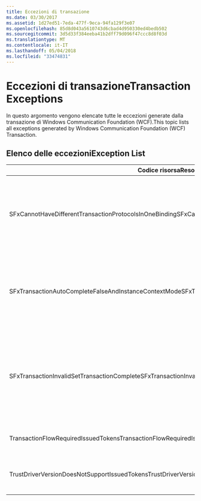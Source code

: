 ```yaml
---
title: Eccezioni di transazione
ms.date: 03/30/2017
ms.assetid: 1d27ed51-7eda-477f-9eca-94fa129f3e07
ms.openlocfilehash: 85d8d043a5610743d6cbad4d950330ed4bedb502
ms.sourcegitcommit: 3d5d33f384eeba41b2dff79d096f47ccc8d8f03d
ms.translationtype: MT
ms.contentlocale: it-IT
ms.lasthandoff: 05/04/2018
ms.locfileid: "33474831"
---
```

# <a name="transaction-exceptions"></a><span data-ttu-id="6446c-102">Eccezioni di transazione</span><span class="sxs-lookup"><span data-stu-id="6446c-102">Transaction Exceptions</span></span>
<span data-ttu-id="6446c-103">In questo argomento vengono elencate tutte le eccezioni generate dalla transazione di Windows Communication Foundation (WCF).</span><span class="sxs-lookup"><span data-stu-id="6446c-103">This topic lists all exceptions generated by Windows Communication Foundation (WCF) Transaction.</span></span>  
  
## <a name="exception-list"></a><span data-ttu-id="6446c-104">Elenco delle eccezioni</span><span class="sxs-lookup"><span data-stu-id="6446c-104">Exception List</span></span>  
  
|<span data-ttu-id="6446c-105">Codice risorsa</span><span class="sxs-lookup"><span data-stu-id="6446c-105">Resource Code</span></span>|<span data-ttu-id="6446c-106">Stringa di risorsa</span><span class="sxs-lookup"><span data-stu-id="6446c-106">Resource String</span></span>|  
|-------------------|---------------------|  
|<span data-ttu-id="6446c-107">SFxCannotHaveDifferentTransactionProtocolsInOneBinding</span><span class="sxs-lookup"><span data-stu-id="6446c-107">SFxCannotHaveDifferentTransactionProtocolsInOneBinding</span></span>|<span data-ttu-id="6446c-108">Le informazioni sui criteri importate dai metadati specificano valori diversi per TransactionProtocol tra le operazioni.</span><span class="sxs-lookup"><span data-stu-id="6446c-108">The policy information being imported from metadata specifies different values for TransactionProtocol among the operations.</span></span> <span data-ttu-id="6446c-109">È supportato un solo TransactionProtocol per ogni endpoint.</span><span class="sxs-lookup"><span data-stu-id="6446c-109">Only a single TransactionProtocol for each endpoint is supported.</span></span>|  
|<span data-ttu-id="6446c-110">SFxTransactionAutoCompleteFalseAndInstanceContextMode</span><span class="sxs-lookup"><span data-stu-id="6446c-110">SFxTransactionAutoCompleteFalseAndInstanceContextMode</span></span>|<span data-ttu-id="6446c-111">TransactionAutoComplete non può essere false, a meno che InstanceContextMode del servizio non sia PerSession.</span><span class="sxs-lookup"><span data-stu-id="6446c-111">TransactionAutoComplete cannot be false unless the service's InstanceContextMode is PerSession.</span></span> <span data-ttu-id="6446c-112">È stato trovato un errore nell'implementazione del contratto e dell'operazione specificati.</span><span class="sxs-lookup"><span data-stu-id="6446c-112">An error was found on the implementation of the specified contract and operation.</span></span>|  
|<span data-ttu-id="6446c-113">SFxTransactionInvalidSetTransactionComplete</span><span class="sxs-lookup"><span data-stu-id="6446c-113">SFxTransactionInvalidSetTransactionComplete</span></span>|<span data-ttu-id="6446c-114">OperationContext.SetTransactionComplete può essere chiamato in un'operazione solo quando TransactionAutoComplete è impostato su false e TransactionScopeRequired è impostato su true.</span><span class="sxs-lookup"><span data-stu-id="6446c-114">OperationContext.SetTransactionComplete can be called in an operation only when TransactionAutoComplete is set to false and TransactionScopeRequired is set to true.</span></span> <span data-ttu-id="6446c-115">Questo scenario non è valido e la transazione corrente è stata terminata.</span><span class="sxs-lookup"><span data-stu-id="6446c-115">This is an invalid scenario and the current transaction was terminated.</span></span>|  
|<span data-ttu-id="6446c-116">TransactionFlowRequiredIssuedTokens</span><span class="sxs-lookup"><span data-stu-id="6446c-116">TransactionFlowRequiredIssuedTokens</span></span>|<span data-ttu-id="6446c-117">Per poter propagare una transazione, deve essere supportata anche la propagazione dei token rilasciati.</span><span class="sxs-lookup"><span data-stu-id="6446c-117">To flow a transaction, flowing issued tokens must also be supported.</span></span>|  
|<span data-ttu-id="6446c-118">TrustDriverVersionDoesNotSupportIssuedTokens</span><span class="sxs-lookup"><span data-stu-id="6446c-118">TrustDriverVersionDoesNotSupportIssuedTokens</span></span>|<span data-ttu-id="6446c-119">La versione Trust configurata non supporta i token rilasciati.</span><span class="sxs-lookup"><span data-stu-id="6446c-119">The configured Trust version does not support issued tokens.</span></span> <span data-ttu-id="6446c-120">Utilizzare WSTrustFeb2005 o superiore.</span><span class="sxs-lookup"><span data-stu-id="6446c-120">Use WSTrustFeb2005 or above.</span></span>|
